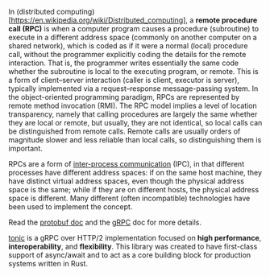 In (distributed computing)[https://en.wikipedia.org/wiki/Distributed_computing], a **remote procedure call (RPC)** is when a computer program causes a procedure (subroutine) to execute in a different address space (commonly on another computer on a shared network), which is coded as if it were a normal (local) procedure call, without the programmer explicitly coding the details for the remote interaction. That is, the programmer writes essentially the same code whether the subroutine is local to the executing program, or remote. This is a form of client–server interaction (caller is client, executor is server), typically implemented via a request–response message-passing system. In the object-oriented programming paradigm, RPCs are represented by remote method invocation (RMI). The RPC model implies a level of location transparency, namely that calling procedures are largely the same whether they are local or remote, but usually, they are not identical, so local calls can be distinguished from remote calls. Remote calls are usually orders of magnitude slower and less reliable than local calls, so distinguishing them is important.

RPCs are a form of [inter-process communication](https://en.wikipedia.org/wiki/Inter-process_communication) (IPC), in that different processes have different address spaces: if on the same host machine, they have distinct virtual address spaces, even though the physical address space is the same; while if they are on different hosts, the physical address space is different. Many different (often incompatible) technologies have been used to implement the concept.

Read the [protobuf doc](https://protobuf.dev/programming-guides/encoding/) and the [gRPC](https://grpc.io/docs/) doc for more details.

[tonic]() is a gRPC over HTTP/2 implementation focused on **high performance**, **interoperability**, and **flexibility**. This library was created to have first-class support of async/await and to act as a core building block for production systems written in Rust.